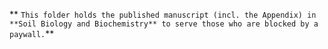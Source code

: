 ** `This folder holds the published manuscript (incl. the Appendix) in **Soil Biology and Biochemistry** to serve those who are blocked by a paywall.`**
